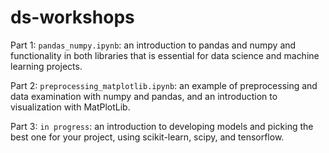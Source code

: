 # ds-workshops

Part 1: `pandas_numpy.ipynb`: an introduction to pandas and numpy and functionality in both libraries that is essential for data science and machine learning projects.

Part 2: `preprocessing_matplotlib.ipynb`: an example of preprocessing and data examination with numpy and pandas, and an introduction to visualization with MatPlotLib.

Part 3: `in progress`: an introduction to developing models and picking the best one for your project, using scikit-learn, scipy, and tensorflow.

